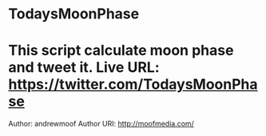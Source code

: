 TodaysMoonPhase
====
This script calculate moon phase and tweet it.
Live URL: https://twitter.com/TodaysMoonPhase
====
 Author: andrewmoof
 Author URI: http://moofmedia.com/